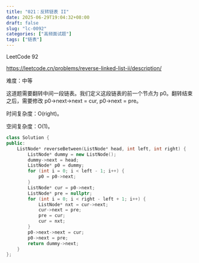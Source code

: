```yaml
---
title: "021：反转链表 II"
date: 2025-06-29T19:04:32+08:00
draft: false
slug: "lc-0092"
categories: ["高频面试题"]
tags: ["链表"]
---
```


LeetCode 92

https://leetcode.cn/problems/reverse-linked-list-ii/description/

难度：中等

这道题需要翻转中间一段链表。我们定义这段链表的前一个节点为 p0。翻转结束之后，需要修改 p0->next->next = cur, p0->next = pre。

时间复杂度：O(right)。

空间复杂度：O(1)。

<!--more-->

```cpp
class Solution {
public:
    ListNode* reverseBetween(ListNode* head, int left, int right) {
        ListNode* dummy = new ListNode();
        dummy->next = head;
        ListNode* p0 = dummy;
        for (int i = 0; i < left - 1; i++) {
            p0 = p0->next;
        }
        ListNode* cur = p0->next;
        ListNode* pre = nullptr;
        for (int i = 0; i < right - left + 1; i++) {
            ListNode* nxt = cur->next;
            cur->next = pre;
            pre = cur;
            cur = nxt;
        }
        p0->next->next = cur;
        p0->next = pre;
        return dummy->next;
    }
};
```
